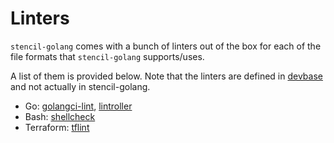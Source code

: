 # Linters

`stencil-golang` comes with a bunch of linters out of the box for each of the file formats that `stencil-golang` supports/uses.

A list of them is provided below. Note that the linters are defined in [devbase](https://github.com/getoutreach/devbase/blob/main/shell/validate.sh) and not actually in stencil-golang.

* Go: [golangci-lint](https://github.com/golangci/golangci-lint), [lintroller](https://github.com/getoutreach/lintroller)
* Bash: [shellcheck](https://github.com/koalaman/shellcheck)
* Terraform: [tflint](https://github.com/terraform-linters/tflint)

